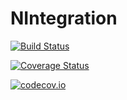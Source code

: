 # NIntegration

[![Build Status](https://travis-ci.org/pabloferz/NIntegration.jl.svg?branch=master)](https://travis-ci.org/pabloferz/NIntegration.jl)

[![Coverage Status](https://coveralls.io/repos/pabloferz/NIntegration.jl/badge.svg?branch=master&service=github)](https://coveralls.io/github/pabloferz/NIntegration.jl?branch=master)

[![codecov.io](http://codecov.io/github/pabloferz/NIntegration.jl/coverage.svg?branch=master)](http://codecov.io/github/pabloferz/NIntegration.jl?branch=master)
